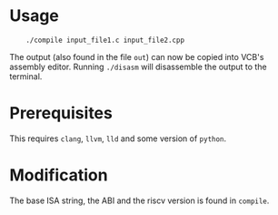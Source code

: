 # Usage
```
    ./compile input_file1.c input_file2.cpp
```
The output (also found in the file `out`) can now be copied into VCB's assembly editor.
Running `./disasm` will disassemble the output to the terminal.


# Prerequisites
This requires `clang`, `llvm`, `lld` and some version of `python`.

# Modification
The base ISA string, the ABI and the riscv version is found in `compile`.

